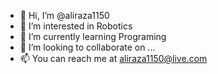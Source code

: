 - 👋 Hi, I’m @aliraza1150
- 👀 I’m interested in Robotics
- 🌱 I’m currently learning Programing 
- 💞️ I’m looking to collaborate on ...
- 📫 You can reach me at aliraza1150@live.com

<!---
aliraza1150/aliraza1150 is a ✨ special ✨ repository because its `README.md` (this file) appears on your GitHub profile.
You can click the Preview link to take a look at your changes.
--->

